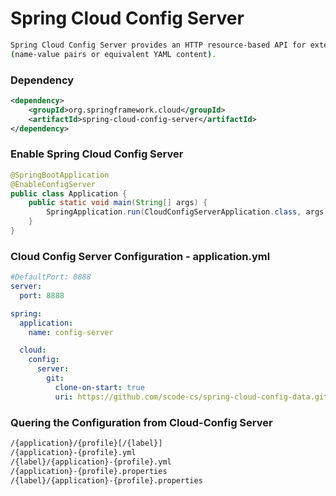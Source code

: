 # Spring Cloud Config Server
```bash
Spring Cloud Config Server provides an HTTP resource-based API for external configuration
(name-value pairs or equivalent YAML content). 
```

### Dependency
```xml
<dependency>
	<groupId>org.springframework.cloud</groupId>
	<artifactId>spring-cloud-config-server</artifactId>
</dependency>
```
### Enable Spring Cloud Config Server
```java
@SpringBootApplication
@EnableConfigServer
public class Application {
	public static void main(String[] args) {
		SpringApplication.run(CloudConfigServerApplication.class, args);
	}
}

```
### Cloud Config Server Configuration - application.yml
```yml
#DefaultPort: 8888
server:
  port: 8888

spring:
  application:
    name: config-server

  cloud:
    config:
      server:
        git:
          clone-on-start: true
          uri: https://github.com/scode-cs/spring-cloud-config-data.git
```
### Quering the Configuration from Cloud-Config Server
```bash
/{application}/{profile}[/{label}]
/{application}-{profile}.yml
/{label}/{application}-{profile}.yml
/{application}-{profile}.properties
/{label}/{application}-{profile}.properties
```
